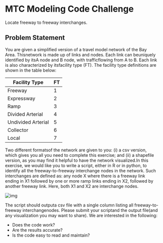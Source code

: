 # MTC Modeling Code Challenge

Locate freeway to freeway interchanges. 

## Problem Statement

You are given a simplified version of a travel model network of the Bay Area. Thisnetwork is made up of links and nodes. Each link can beuniquely identified by itsA node and B node, with trafficflowing from A to B. Each link is also characterized by itsfacility type (FT). The facility type definitions are shown in the table below:

|Facility Type    |FT   |
|-----------------|-----|
|Freeway|1|
|Expressway|2|
|Ramp|3|
|Divided Arterial|4|
|Undivided Arterial|5|
|Collector|6|
|Local|7|

Two different formatsof the network are given to you: (i) a csv version, which gives you all you need to complete this exercise; and (ii) a shapefile version, as you may find it helpful to have the network visualized.In this exercise, we would like you to write a script, either in R or in python, to identify all the freeway-to-freeway interchange nodes in the network. Such interchanges are defined as: any node X where there is a freeway link ending in X1 followed by one or more ramp links ending in X2, followed by another freeway link. Here, both X1 and X2 are interchange nodes.

![img]('img/fwy_interchange_example.png')

The script should outputa csv file with a single column listing all freeway-to-freeway interchangenodes. Please submit your scriptand the output file(and any visualization you may want to share). We are interested in the following:

- Does the code work?
- Are the results accurate?
- Is the code easy to read and maintain?


 
